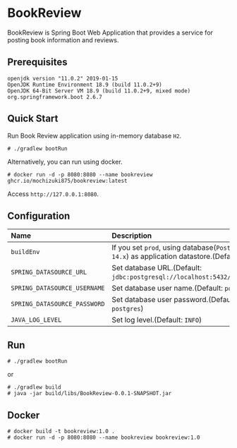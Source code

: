# BookReview
BookReview is Spring Boot Web Application that provides a service for posting book information and reviews.

## Prerequisites

```
openjdk version "11.0.2" 2019-01-15
OpenJDK Runtime Environment 18.9 (build 11.0.2+9)
OpenJDK 64-Bit Server VM 18.9 (build 11.0.2+9, mixed mode)
org.springframework.boot 2.6.7
```

## Quick Start
Run Book Review application using in-memory database `H2`.

```
# ./gradlew bootRun
```

Alternatively, you can run using docker.

```
# docker run -d -p 8080:8080 --name bookreview ghcr.io/mochizuki875/bookreview:latest
```

Access `http://127.0.0.1:8080`.


## Configuration

|Name                        |Description                                                                                   |Value|
|:---                        |:---                                                                                          |:---|
|`buildEnv`                  |If you set `prod`, using database(`PostgreSQL 14.x`) as application datastore.(Default: `dev`)|`dev`/`prod`|
|`SPRING_DATASOURCE_URL`     |Set database URL.(Default: `jdbc:postgresql://localhost:5432/bookreview`)                     |`jdbc:postgresql://<Host Name>:<Port>/bookreview`|
|`SPRING_DATASOURCE_USERNAME`|Set database user name.(Default: `postgres`)                                                  |`<USERNAME>`|
|`SPRING_DATASOURCE_PASSWORD`|Set database user password.(Default: `postgres`)                                              |`<PASSWORD>`|
|`JAVA_LOG_LEVEL`            |Set log level.(Default: `INFO`)                                                                |`TRACE`/`DEBUG`/`INFO`/`WARN`/`ERROR`/`FATAL`/`OFF`|

## Run

```
# ./gradlew bootRun
```

or

```
# ./gradlew build
# java -jar build/libs/BookReview-0.0.1-SNAPSHOT.jar
```

## Docker

```
# docker build -t bookreview:1.0 .
# docker run -d -p 8080:8080 --name bookreview bookreview:1.0
```
